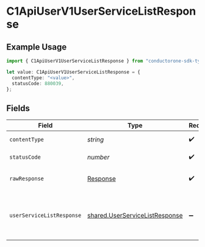 # C1ApiUserV1UserServiceListResponse

## Example Usage

```typescript
import { C1ApiUserV1UserServiceListResponse } from "conductorone-sdk-typescript/sdk/models/operations";

let value: C1ApiUserV1UserServiceListResponse = {
  contentType: "<value>",
  statusCode: 880039,
};
```

## Fields

| Field                                                                                             | Type                                                                                              | Required                                                                                          | Description                                                                                       |
| ------------------------------------------------------------------------------------------------- | ------------------------------------------------------------------------------------------------- | ------------------------------------------------------------------------------------------------- | ------------------------------------------------------------------------------------------------- |
| `contentType`                                                                                     | *string*                                                                                          | :heavy_check_mark:                                                                                | HTTP response content type for this operation                                                     |
| `statusCode`                                                                                      | *number*                                                                                          | :heavy_check_mark:                                                                                | HTTP response status code for this operation                                                      |
| `rawResponse`                                                                                     | [Response](https://developer.mozilla.org/en-US/docs/Web/API/Response)                             | :heavy_check_mark:                                                                                | Raw HTTP response; suitable for custom response parsing                                           |
| `userServiceListResponse`                                                                         | [shared.UserServiceListResponse](../../../sdk/models/shared/userservicelistresponse.md)           | :heavy_minus_sign:                                                                                | The UserServiceListResponse message contains a list of results and a nextPageToken if applicable. |
